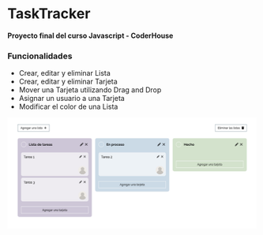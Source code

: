 # TaskTracker

**Proyecto final del curso Javascript - CoderHouse**

### Funcionalidades
- Crear, editar y eliminar Lista
- Crear, editar y eliminar Tarjeta
- Mover una Tarjeta utilizando Drag and Drop
- Asignar un usuario a una Tarjeta
- Modificar el color de una Lista

![img](resources/images/readme.png)
